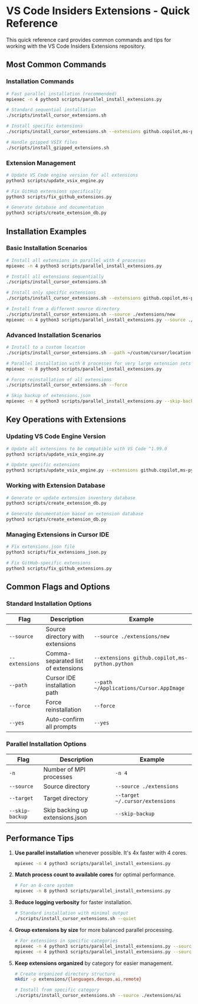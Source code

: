 # VS Code Insiders Extensions - Quick Reference

This quick reference card provides common commands and tips for working with the VS Code Insiders Extensions repository.

## Most Common Commands

### Installation Commands

```bash
# Fast parallel installation (recommended)
mpiexec -n 4 python3 scripts/parallel_install_extensions.py

# Standard sequential installation
./scripts/install_cursor_extensions.sh

# Install specific extensions
./scripts/install_cursor_extensions.sh --extensions github.copilot,ms-python.python

# Handle gzipped VSIX files
./scripts/install_gzipped_extensions.sh
```

### Extension Management

```bash
# Update VS Code engine version for all extensions
python3 scripts/update_vsix_engine.py

# Fix GitHub extensions specifically
python3 scripts/fix_github_extensions.py

# Generate database and documentation
python3 scripts/create_extension_db.py
```

## Installation Examples

### Basic Installation Scenarios

```bash
# Install all extensions in parallel with 4 processes
mpiexec -n 4 python3 scripts/parallel_install_extensions.py

# Install all extensions sequentially
./scripts/install_cursor_extensions.sh

# Install only specific extensions
./scripts/install_cursor_extensions.sh --extensions github.copilot,ms-python.python,ms-python.vscode-pylance

# Install from a different source directory
./scripts/install_cursor_extensions.sh --source ./extensions/new
mpiexec -n 4 python3 scripts/parallel_install_extensions.py --source ./extensions/new
```

### Advanced Installation Scenarios

```bash
# Install to a custom location
./scripts/install_cursor_extensions.sh --path ~/custom/cursor/location

# Parallel installation with 8 processes for very large extension sets
mpiexec -n 8 python3 scripts/parallel_install_extensions.py

# Force reinstallation of all extensions
./scripts/install_cursor_extensions.sh --force

# Skip backup of extensions.json
mpiexec -n 4 python3 scripts/parallel_install_extensions.py --skip-backup
```

## Key Operations with Extensions

### Updating VS Code Engine Version

```bash
# Update all extensions to be compatible with VS Code ^1.99.0
python3 scripts/update_vsix_engine.py

# Update specific extensions
python3 scripts/update_vsix_engine.py --extensions github.copilot,ms-python.python
```

### Working with Extension Database

```bash
# Generate or update extension inventory database
python3 scripts/create_extension_db.py

# Generate documentation based on extension database
python3 scripts/create_extension_db.py
```

### Managing Extensions in Cursor IDE

```bash
# Fix extensions.json file
python3 scripts/fix_extensions_json.py

# Fix GitHub-specific extensions
python3 scripts/fix_github_extensions.py
```

## Common Flags and Options

### Standard Installation Options

| Flag | Description | Example |
|------|-------------|---------|
| `--source` | Source directory with extensions | `--source ./extensions/new` |
| `--extensions` | Comma-separated list of extensions | `--extensions github.copilot,ms-python.python` |
| `--path` | Cursor IDE installation path | `--path ~/Applications/Cursor.AppImage` |
| `--force` | Force reinstallation | `--force` |
| `--yes` | Auto-confirm all prompts | `--yes` |

### Parallel Installation Options

| Flag | Description | Example |
|------|-------------|---------|
| `-n` | Number of MPI processes | `-n 4` |
| `--source` | Source directory | `--source ./extensions` |
| `--target` | Target directory | `--target ~/.cursor/extensions` |
| `--skip-backup` | Skip backing up extensions.json | `--skip-backup` |

## Performance Tips

1. **Use parallel installation** whenever possible. It's 4x faster with 4 cores.
   ```bash
   mpiexec -n 4 python3 scripts/parallel_install_extensions.py
   ```

2. **Match process count to available cores** for optimal performance.
   ```bash
   # For an 8-core system
   mpiexec -n 8 python3 scripts/parallel_install_extensions.py
   ```

3. **Reduce logging verbosity** for faster installation.
   ```bash
   # Standard installation with minimal output
   ./scripts/install_cursor_extensions.sh --quiet
   ```

4. **Group extensions by size** for more balanced parallel processing.
   ```bash
   # For extensions in specific categories
   mpiexec -n 4 python3 scripts/parallel_install_extensions.py --source ./extensions/new/ai
   mpiexec -n 4 python3 scripts/parallel_install_extensions.py --source ./extensions/new/languages
   ```

5. **Keep extensions organized** by category for easier management.
   ```bash
   # Create organized directory structure
   mkdir -p extensions/{languages,devops,ai,remote}
   
   # Install from specific category
   ./scripts/install_cursor_extensions.sh --source ./extensions/ai
   ```

